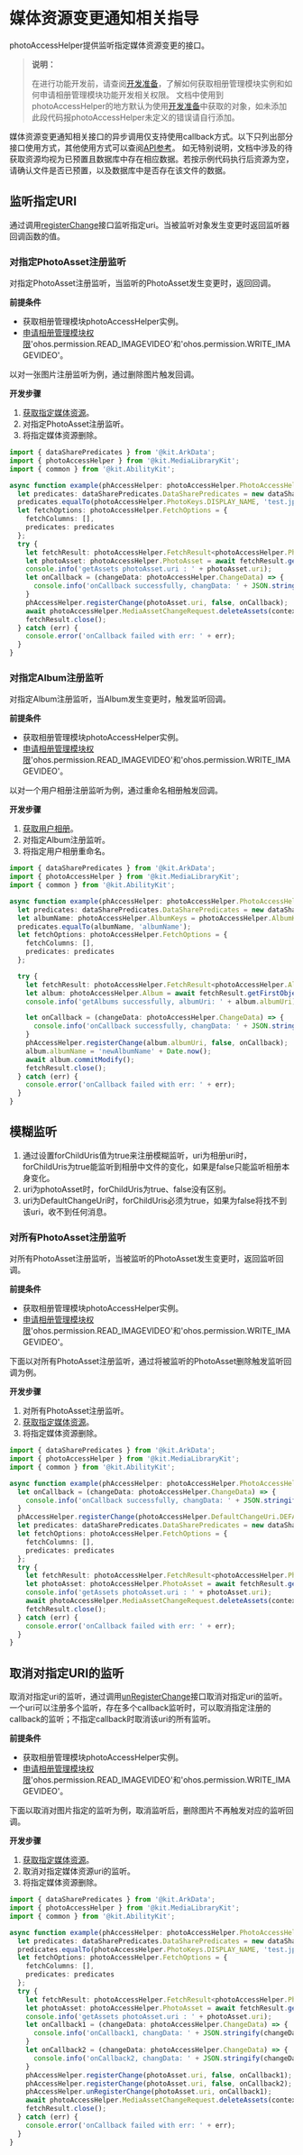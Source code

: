 # 媒体资源变更通知相关指导

photoAccessHelper提供监听指定媒体资源变更的接口。

> **说明：**
>
> 在进行功能开发前，请查阅[开发准备](photoAccessHelper-preparation.md)，了解如何获取相册管理模块实例和如何申请相册管理模块功能开发相关权限。
> 文档中使用到photoAccessHelper的地方默认为使用[开发准备](photoAccessHelper-preparation.md)中获取的对象，如未添加此段代码报photoAccessHelper未定义的错误请自行添加。

媒体资源变更通知相关接口的异步调用仅支持使用callback方式。以下只列出部分接口使用方式，其他使用方式可以查阅[API参考](../../reference/apis-media-library-kit/arkts-apis-photoAccessHelper.md)。
如无特别说明，文档中涉及的待获取资源均视为已预置且数据库中存在相应数据。若按示例代码执行后资源为空，请确认文件是否已预置，以及数据库中是否存在该文件的数据。

## 监听指定URI

通过调用[registerChange](../../reference/apis-media-library-kit/arkts-apis-photoAccessHelper-PhotoAccessHelper.md#registerchange)接口监听指定uri。当被监听对象发生变更时返回监听器回调函数的值。

### 对指定PhotoAsset注册监听

对指定PhotoAsset注册监听，当监听的PhotoAsset发生变更时，返回回调。

**前提条件**

- 获取相册管理模块photoAccessHelper实例。
- [申请相册管理模块权限](photoAccessHelper-preparation.md#申请相册管理模块功能相关权限)'ohos.permission.READ_IMAGEVIDEO'和'ohos.permission.WRITE_IMAGEVIDEO'。

以对一张图片注册监听为例，通过删除图片触发回调。

**开发步骤**

1. [获取指定媒体资源](photoAccessHelper-resource-guidelines.md#获取指定媒体资源)。
2. 对指定PhotoAsset注册监听。
3. 将指定媒体资源删除。

```ts
import { dataSharePredicates } from '@kit.ArkData';
import { photoAccessHelper } from '@kit.MediaLibraryKit';
import { common } from '@kit.AbilityKit';

async function example(phAccessHelper: photoAccessHelper.PhotoAccessHelper, context: Context) {
  let predicates: dataSharePredicates.DataSharePredicates = new dataSharePredicates.DataSharePredicates();
  predicates.equalTo(photoAccessHelper.PhotoKeys.DISPLAY_NAME, 'test.jpg');
  let fetchOptions: photoAccessHelper.FetchOptions = {
    fetchColumns: [],
    predicates: predicates
  };
  try {
    let fetchResult: photoAccessHelper.FetchResult<photoAccessHelper.PhotoAsset> = await phAccessHelper.getAssets(fetchOptions);
    let photoAsset: photoAccessHelper.PhotoAsset = await fetchResult.getFirstObject();
    console.info('getAssets photoAsset.uri : ' + photoAsset.uri);
    let onCallback = (changeData: photoAccessHelper.ChangeData) => {
      console.info('onCallback successfully, changData: ' + JSON.stringify(changeData));
    }
    phAccessHelper.registerChange(photoAsset.uri, false, onCallback);
    await photoAccessHelper.MediaAssetChangeRequest.deleteAssets(context, [photoAsset]);
    fetchResult.close();
  } catch (err) {
    console.error('onCallback failed with err: ' + err);
  }
}
```

### 对指定Album注册监听

对指定Album注册监听，当Album发生变更时，触发监听回调。

**前提条件**

- 获取相册管理模块photoAccessHelper实例。
- [申请相册管理模块权限](photoAccessHelper-preparation.md#申请相册管理模块功能相关权限)'ohos.permission.READ_IMAGEVIDEO'和'ohos.permission.WRITE_IMAGEVIDEO'。

以对一个用户相册注册监听为例，通过重命名相册触发回调。

**开发步骤**

1. [获取用户相册](photoAccessHelper-userAlbum-guidelines.md#获取用户相册)。
2. 对指定Album注册监听。
3. 将指定用户相册重命名。


```ts
import { dataSharePredicates } from '@kit.ArkData';
import { photoAccessHelper } from '@kit.MediaLibraryKit';
import { common } from '@kit.AbilityKit';

async function example(phAccessHelper: photoAccessHelper.PhotoAccessHelper) {
  let predicates: dataSharePredicates.DataSharePredicates = new dataSharePredicates.DataSharePredicates();
  let albumName: photoAccessHelper.AlbumKeys = photoAccessHelper.AlbumKeys.ALBUM_NAME;
  predicates.equalTo(albumName, 'albumName');
  let fetchOptions: photoAccessHelper.FetchOptions = {
    fetchColumns: [],
    predicates: predicates
  };

  try {
    let fetchResult: photoAccessHelper.FetchResult<photoAccessHelper.Album> = await phAccessHelper.getAlbums(photoAccessHelper.AlbumType.USER, photoAccessHelper.AlbumSubtype.USER_GENERIC, fetchOptions);
    let album: photoAccessHelper.Album = await fetchResult.getFirstObject();
    console.info('getAlbums successfully, albumUri: ' + album.albumUri);

    let onCallback = (changeData: photoAccessHelper.ChangeData) => {
      console.info('onCallback successfully, changData: ' + JSON.stringify(changeData));
    }
    phAccessHelper.registerChange(album.albumUri, false, onCallback);
    album.albumName = 'newAlbumName' + Date.now();
    await album.commitModify();
    fetchResult.close();
  } catch (err) {
    console.error('onCallback failed with err: ' + err);
  }
}
```

## 模糊监听

1. 通过设置forChildUris值为true来注册模糊监听，uri为相册uri时，forChildUris为true能监听到相册中文件的变化，如果是false只能监听相册本身变化。
2. uri为photoAsset时，forChildUris为true、false没有区别。
3. uri为DefaultChangeUri时，forChildUris必须为true，如果为false将找不到该uri，收不到任何消息。

### 对所有PhotoAsset注册监听

对所有PhotoAsset注册监听，当被监听的PhotoAsset发生变更时，返回监听回调。

**前提条件**

- 获取相册管理模块photoAccessHelper实例。
- [申请相册管理模块权限](photoAccessHelper-preparation.md#申请相册管理模块功能相关权限)'ohos.permission.READ_IMAGEVIDEO'和'ohos.permission.WRITE_IMAGEVIDEO'。

下面以对所有PhotoAsset注册监听，通过将被监听的PhotoAsset删除触发监听回调为例。

**开发步骤**

1. 对所有PhotoAsset注册监听。
2. [获取指定媒体资源](photoAccessHelper-resource-guidelines.md#获取指定媒体资源)。
3. 将指定媒体资源删除。

```ts
import { dataSharePredicates } from '@kit.ArkData';
import { photoAccessHelper } from '@kit.MediaLibraryKit';
import { common } from '@kit.AbilityKit';

async function example(phAccessHelper: photoAccessHelper.PhotoAccessHelper, context: Context) {
  let onCallback = (changeData: photoAccessHelper.ChangeData) => {
    console.info('onCallback successfully, changData: ' + JSON.stringify(changeData));
  }
  phAccessHelper.registerChange(photoAccessHelper.DefaultChangeUri.DEFAULT_PHOTO_URI, true, onCallback);
  let predicates: dataSharePredicates.DataSharePredicates = new dataSharePredicates.DataSharePredicates();
  let fetchOptions: photoAccessHelper.FetchOptions = {
    fetchColumns: [],
    predicates: predicates
  };
  try {
    let fetchResult: photoAccessHelper.FetchResult<photoAccessHelper.PhotoAsset> = await phAccessHelper.getAssets(fetchOptions);
    let photoAsset: photoAccessHelper.PhotoAsset = await fetchResult.getFirstObject();
    console.info('getAssets photoAsset.uri : ' + photoAsset.uri);
    await photoAccessHelper.MediaAssetChangeRequest.deleteAssets(context, [photoAsset]);
    fetchResult.close();
  } catch (err) {
    console.error('onCallback failed with err: ' + err);
  }
}
```

## 取消对指定URI的监听

取消对指定uri的监听，通过调用[unRegisterChange](../../reference/apis-media-library-kit/arkts-apis-photoAccessHelper-PhotoAccessHelper.md#unregisterchange)接口取消对指定uri的监听。一个uri可以注册多个监听，存在多个callback监听时，可以取消指定注册的callback的监听；不指定callback时取消该uri的所有监听。

**前提条件**

- 获取相册管理模块photoAccessHelper实例。
- [申请相册管理模块权限](photoAccessHelper-preparation.md#申请相册管理模块功能相关权限)'ohos.permission.READ_IMAGEVIDEO'和'ohos.permission.WRITE_IMAGEVIDEO'。

下面以取消对图片指定的监听为例，取消监听后，删除图片不再触发对应的监听回调。

**开发步骤**

1. [获取指定媒体资源](photoAccessHelper-resource-guidelines.md#获取指定媒体资源)。
2. 取消对指定媒体资源uri的监听。
3. 将指定媒体资源删除。

```ts
import { dataSharePredicates } from '@kit.ArkData';
import { photoAccessHelper } from '@kit.MediaLibraryKit';
import { common } from '@kit.AbilityKit';

async function example(phAccessHelper: photoAccessHelper.PhotoAccessHelper, context: Context) {
  let predicates: dataSharePredicates.DataSharePredicates = new dataSharePredicates.DataSharePredicates();
  predicates.equalTo(photoAccessHelper.PhotoKeys.DISPLAY_NAME, 'test.jpg');
  let fetchOptions: photoAccessHelper.FetchOptions = {
    fetchColumns: [],
    predicates: predicates
  };
  try {
    let fetchResult: photoAccessHelper.FetchResult<photoAccessHelper.PhotoAsset> = await phAccessHelper.getAssets(fetchOptions);
    let photoAsset: photoAccessHelper.PhotoAsset = await fetchResult.getFirstObject();
    console.info('getAssets photoAsset.uri : ' + photoAsset.uri);
    let onCallback1 = (changeData: photoAccessHelper.ChangeData) => {
      console.info('onCallback1, changData: ' + JSON.stringify(changeData));
    }
    let onCallback2 = (changeData: photoAccessHelper.ChangeData) => {
      console.info('onCallback2, changData: ' + JSON.stringify(changeData));
    }
    phAccessHelper.registerChange(photoAsset.uri, false, onCallback1);
    phAccessHelper.registerChange(photoAsset.uri, false, onCallback2);
    phAccessHelper.unRegisterChange(photoAsset.uri, onCallback1);
    await photoAccessHelper.MediaAssetChangeRequest.deleteAssets(context, [photoAsset]);
    fetchResult.close();
  } catch (err) {
    console.error('onCallback failed with err: ' + err);
  }
}
```
